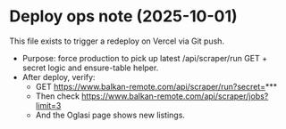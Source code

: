 # Deploy ops note (2025-10-01)

This file exists to trigger a redeploy on Vercel via Git push.

- Purpose: force production to pick up latest /api/scraper/run GET + secret logic and ensure-table helper.
- After deploy, verify:
  - GET https://www.balkan-remote.com/api/scraper/run?secret=***
  - Then check https://www.balkan-remote.com/api/scraper/jobs?limit=3
  - And the Oglasi page shows new listings.

